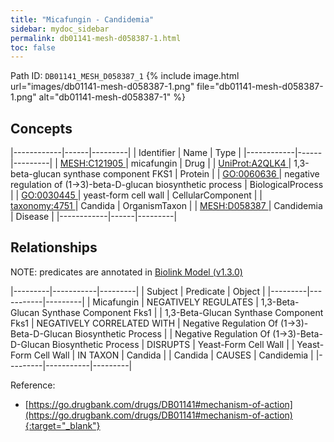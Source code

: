 ```yaml
---
title: "Micafungin - Candidemia"
sidebar: mydoc_sidebar
permalink: db01141-mesh-d058387-1.html
toc: false 
---
```



Path ID: `DB01141_MESH_D058387_1`
{% include image.html url="images/db01141-mesh-d058387-1.png" file="db01141-mesh-d058387-1.png" alt="db01141-mesh-d058387-1" %}

## Concepts

|------------|------|---------|
| Identifier | Name | Type    |
|------------|------|---------|
| <a href="https://identifiers.org/MESH:C121905">MESH:C121905 </a> | micafungin | Drug |
| <a href="https://identifiers.org/UniProt:A2QLK4">UniProt:A2QLK4 </a> | 1,3-beta-glucan synthase component FKS1 | Protein |
| <a href="https://identifiers.org/GO:0060636">GO:0060636 </a> | negative regulation of (1->3)-beta-D-glucan biosynthetic process | BiologicalProcess |
| <a href="https://identifiers.org/GO:0030445">GO:0030445 </a> | yeast-form cell wall | CellularComponent |
| <a href="https://identifiers.org/taxonomy:4751">taxonomy:4751 </a> | Candida | OrganismTaxon |
| <a href="https://identifiers.org/MESH:D058387">MESH:D058387 </a> | Candidemia | Disease |
|------------|------|---------|

## Relationships


NOTE: predicates are annotated in <a href="https://github.com/biolink/biolink-model/releases/tag/v1.3.0">Biolink Model (v1.3.0)</a>

|---------|-----------|---------|
| Subject | Predicate | Object  |
|---------|-----------|---------|
| Micafungin | NEGATIVELY REGULATES | 1,3-Beta-Glucan Synthase Component Fks1 |
| 1,3-Beta-Glucan Synthase Component Fks1 | NEGATIVELY CORRELATED WITH | Negative Regulation Of (1->3)-Beta-D-Glucan Biosynthetic Process |
| Negative Regulation Of (1->3)-Beta-D-Glucan Biosynthetic Process | DISRUPTS | Yeast-Form Cell Wall |
| Yeast-Form Cell Wall | IN TAXON | Candida |
| Candida | CAUSES | Candidemia |
|---------|-----------|---------|

Reference:
  - [https://go.drugbank.com/drugs/DB01141#mechanism-of-action](https://go.drugbank.com/drugs/DB01141#mechanism-of-action){:target="_blank"}